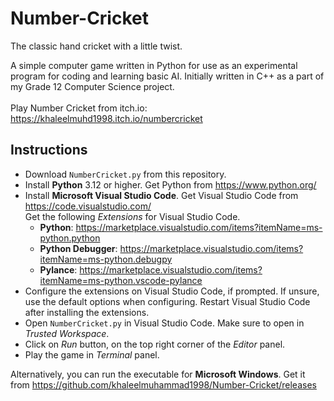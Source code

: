 # Number-Cricket
The classic hand cricket with a little twist.

A simple computer game written in Python for use as an experimental program for coding and learning basic AI. Initially written in C++ as a part of my Grade 12 Computer Science project.
<br><br>
Play Number Cricket from itch.io: https://khaleelmuhd1998.itch.io/numbercricket

## Instructions
- Download <code>NumberCricket.py</code> from this repository.
- Install **Python** 3.12 or higher. Get Python from https://www.python.org/
- Install **Microsoft Visual Studio Code**. Get Visual Studio Code from https://code.visualstudio.com/ <br>
  Get the following *Extensions* for Visual Studio Code.
  - **Python**: https://marketplace.visualstudio.com/items?itemName=ms-python.python
  - **Python Debugger**: https://marketplace.visualstudio.com/items?itemName=ms-python.debugpy
  - **Pylance**: https://marketplace.visualstudio.com/items?itemName=ms-python.vscode-pylance
- Configure the extensions on Visual Studio Code, if prompted. If unsure, use the default options when configuring. Restart Visual Studio Code after installing the extensions.
- Open <code>NumberCricket.py</code> in Visual Studio Code. Make sure to open in *Trusted Workspace*.
- Click on *Run* button, on the top right corner of the *Editor* panel.
- Play the game in *Terminal* panel.

Alternatively, you can run the executable for **Microsoft Windows**. Get it from https://github.com/khaleelmuhammad1998/Number-Cricket/releases
